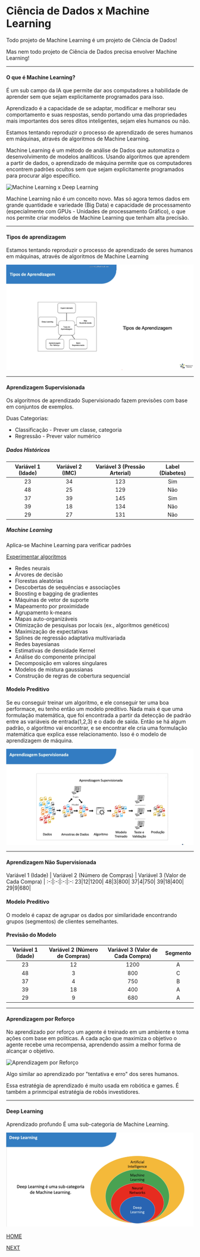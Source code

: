 # Ciência de Dados x Machine Learning

Todo projeto de Machine Learning é um projeto de Ciência de Dados!

Mas nem todo projeto de Ciência de Dados precisa envolver Machine Learning!
___
#### O que é Machine Learning?

É um sub campo da IA que permite dar aos computadores a habilidade de aprender sem que sejam explicitamente programados para isso.

Aprendizado é a capacidade de se adaptar, modificar e melhorar seu comportamento e suas respostas,
sendo portando uma das propriedades mais importantes dos seres ditos inteligentes, sejam eles humanos ou não.

Estamos tentando reproduzir o processo de aprendizado de seres humanos em máquinas, através de algoritmos de Machine Learning.

Machine Learning é um método de análise de Dados que automatiza o desenvolvimento de modelos analíticos.
Usando algoritmos que aprendem a partir de dados, o aprendizado de máquina permite que os computadores encontrem padrões ocultos
sem que sejam explicitamente programados para procurar algo específico.

![Machine Learning x Deep Learning](/4.%20Machine%20Learning%20e%20MLOps/o%20que%20%C3%A9%20machine%20learning.png)

Machine Learning não é um conceito novo. Mas só agora temos dados em grande quantidade e variedade (Big Data) e capacidade de
processamento (especialmente com GPUs - Unidades de processamento Gráfico), o que nos permite criar modelos de
Machine Learning que tenham alta precisão.

___
#### Tipos de aprendizagem

Estamos tentando reproduzir o processo de aprendizado de seres humanos em máquinas, através de algoritmos de Machine Learning

![Tipos de Aprendizagem](/4.%20Machine%20Learning%20e%20MLOps/Tipos%20de%20Aprendizagem.png)
___
#### Aprendizagem Supervisionada

Os algoritmos de aprendizado Supervisionado fazem previsões com base em conjuntos de exemplos.

Duas Categorias:
* Classificação - Prever um classe, categoria
* Regressão     - Prever valor numérico

##### Dados Históricos

Variável 1 (Idade) | Variável 2 (IMC) | Variável 3 (Pressão Arterial) | Label (Diabetes)
:-:|:-:|:-:|:-:
23|34|123|Sim
48|25|129|Não
37|39|145|Sim
39|18|134|Não
29|27|131|Não

##### Machine Learning

Aplica-se Machine Learning para verificar padrões

[Experimentar algoritmos](https://www.sas.com/pt_br/insights/analytics/machine-learning.html)
* Redes neurais
* Árvores de decisão
* Florestas aleatórias
* Descobertas de sequências e associações
* Boosting e bagging de gradientes
* Máquinas de vetor de suporte
* Mapeamento por proximidade
* Agrupamento k-means
* Mapas auto-organizáveis
* Otimização de pesquisas por locais (ex., algoritmos genéticos)
* Maximização de expectativas
* Splines de regressão adaptativa multivariada
* Redes bayesianas
* Estimativas de densidade Kernel
* Análise do componente principal
* Decomposição em valores singulares
* Modelos de mistura gaussianas
* Construção de regras de cobertura sequencial

#### Modelo Preditivo

Se eu conseguir treinar um algoritmo, e ele conseguir ter uma boa performace, eu tenho então um modelo preditivo.
Nada mais é que uma formulação matemática, que foi encontrada a partir da detecção de padrão entre as variáveis de entrada(1,2,3) e o dado de saída.
Então se há algum padrão, o algoritmo vai encontrar, e se encontrar ele cria uma formulação matemática que explica esse relacionamento.
Isso é o modelo de aprendizagem de máquina.

![Aprendizagem Supervisionada](/img/Aprendizagem%20Supervisionada3.png)

___

#### Aprendizagem Não Supervisionada

Variável 1 (Idade) | Variável 2 (Número de Compras) | Variável 3 (Valor de Cada Compra) | 
:-:|:-:|:-:|:-:
23|12|1200|
48|3|800|
37|4|750|
39|18|400|
29|9|680|

#### Modelo Preditivo
O modelo é capaz de agrupar os dados por similaridade encontrando grupos (segmentos) de clientes semelhantes.

#### Previsão do Modelo

Variável 1 (Idade) | Variável 2 (Número de Compras) | Variável 3 (Valor de Cada Compra) | Segmento
:-:|:-:|:-:|:-:
23|12|1200| A
48|3|800| C
37|4|750| B
39|18|400| A 
29|9|680| A

___

#### Aprendizagem por Reforço

No aprendizado por reforço um agente é treinado em um ambiente e toma ações com base em políticas. A cada ação que maximiza o objetivo o agente recebe uma recompensa, aprendendo assim a melhor forma de alcançar o objetivo.

![Aprendizagem por Reforço](/img/AprendizagemRefor%C3%A7o.png)

Algo similar ao aprendizado por "tentativa e erro" dos seres humanos.

Essa estratégia de aprendizado é muito usada em robótica e games. É também a prinmcipal estratégia de robôs investidores.
___

#### Deep Learning

Aprendizado profundo
É uma sub-categoria de Machine Learning. 

![Deep Learning](/img/DeepLearning.png)

[HOME](/README.md)

[NEXT](/5.%20Aplica%C3%A7%C3%B5es%20da%20Ci%C3%AAncia%20de%20Dados/01.%20Os%205%20Pr%C3%A9-Requesitos%20para%20aplicar%20a%20Ci%C3%AAncia%20de%20Dados.md)
